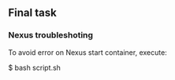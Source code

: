 ## Final task

### Nexus troubleshoting

To avoid error on Nexus start container, execute:

$ bash script.sh



